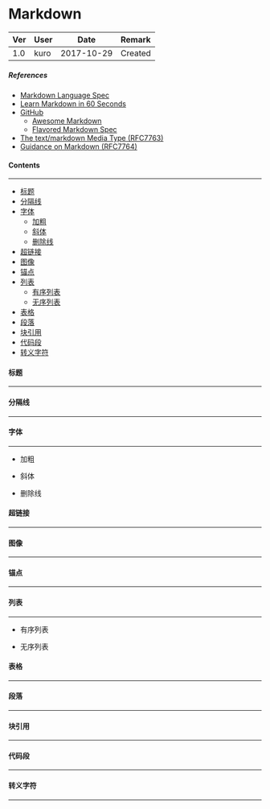 # Markdown 

|Ver|User|Date|Remark
|:-|-|-|:-
|1.0|kuro|2017-10-29|Created

##### *References*

* [Markdown Language Spec](http://blog.leanote.com/post/freewalk/Markdown-%E8%AF%AD%E6%B3%95%E6%89%8B%E5%86%8C)
* [Learn Markdown in 60 Seconds](http://commonmark.org/help/)
* [GitHub](https://github.com)
  * [Awesome Markdown](https://github.com/BubuAnabelas/awesome-markdown)
  * [Flavored Markdown Spec](https://github.github.com/gfm/)
* [The text/markdown Media Type (RFC7763)](https://tools.ietf.org/html/rfc7763)
* [Guidance on Markdown (RFC7764)](https://tools.ietf.org/html/rfc7764)

#### Contents

---

* [标题](#title)
* [分隔线](#separate_line)
* [字体](#font)
  * [加粗](#bold_font)
  * [斜体](#italic_font)
  * [删除线](#remove_line)
* [超链接](#)
* [图像](#)
* [锚点](#)
* [列表](#)
  * [有序列表](#)
  * [无序列表](#)
* [表格](#)
* [段落](#)
* [块引用](#)
* [代码段](#)
* [转义字符](#)

#### <span id="title">标题</span>

---

#### <span id="separate_line">分隔线</span>

---

#### <span id="font">字体</span>

---

* <span id="bold_font">加粗</span>

* <span id="italic_font">斜体</span>

* <span id="remove_line">删除线</span>

#### <span id="title">超链接</span>

---

#### <span id="title">图像</span>

---

#### <span id="title">锚点</span>

---

#### <span id="title">列表</span>

---

* <span id="title">有序列表</span>

* <span id="title">无序列表</span>

#### <span id="title">表格</span>

---

#### <span id="title">段落</span>

---

#### <span id="title">块引用</span>

---

#### <span id="title">代码段</span>

---

#### <span id="title">转义字符</span>

---
